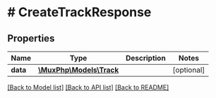 # # CreateTrackResponse

## Properties

Name | Type | Description | Notes
------------ | ------------- | ------------- | -------------
**data** | [**\MuxPhp\Models\Track**](Track.md) |  | [optional]

[[Back to Model list]](../../README.md#models) [[Back to API list]](../../README.md#endpoints) [[Back to README]](../../README.md)
